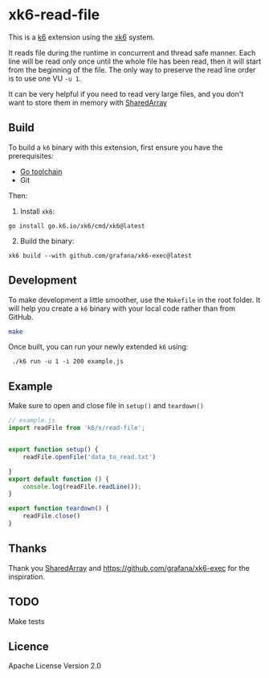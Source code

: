 # xk6-read-file

This is a [k6](https://go.k6.io/k6) extension using the
[xk6](https://github.com/grafana/xk6) system.

It reads file during the runtime in concurrent and thread safe manner. Each line will be read only once until 
the whole file has been read, then it will start from the beginning of the file.
The only way to preserve the read line order is to use one VU `-u 1`. 

It can be very helpful if you need to read very large files, and you don't want to store them in memory 
with [SharedArray](https://k6.io/docs/javascript-api/k6-data/sharedarray/)

## Build

To build a `k6` binary with this extension, first ensure you have the prerequisites:

- [Go toolchain](https://go101.org/article/go-toolchain.html)
- Git

Then:

1. Install `xk6`:
  ```shell
  go install go.k6.io/xk6/cmd/xk6@latest
  ```

2. Build the binary:
  ```shell
  xk6 build --with github.com/grafana/xk6-exec@latest
  ```

## Development
To make development a little smoother, use the `Makefile` in the root folder. 
It will help you create a `k6` binary with your local code rather than from GitHub.

```bash
make
```
Once built, you can run your newly extended `k6` using:
```shell
 ./k6 run -u 1 -i 200 example.js
 ```

## Example

Make sure to open and close file in `setup()` and `teardown()`

```javascript
// example.js
import readFile from 'k6/x/read-file';


export function setup() {
    readFile.openFile('data_to_read.txt')

}
export default function () {
    console.log(readFile.readLine());
}

export function teardown() {
    readFile.close()
}
```

## Thanks
Thank you [SharedArray](https://k6.io/docs/javascript-api/k6-data/sharedarray/) and https://github.com/grafana/xk6-exec for the inspiration.

## TODO
Make tests

## Licence
Apache License Version 2.0